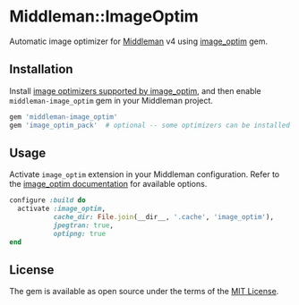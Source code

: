# Middleman::ImageOptim

Automatic image optimizer for [Middleman](https://middlemanapp.com/) v4 using [image_optim](https://github.com/toy/image_optim) gem.

## Installation

Install [image optimizers supported by image_optim](https://github.com/toy/image_optim#binaries-installation), and then enable `middleman-image_optim` gem in your Middleman project.

```ruby
gem 'middleman-image_optim'
gem 'image_optim_pack'  # optional -- some optimizers can be installed with this gem
```

## Usage

Activate `image_optim` extension in your Middleman configuration. Refer to the [image_optim documentation](https://github.com/toy/image_optim#options) for available options.

```ruby
configure :build do
  activate :image_optim,
           cache_dir: File.join(__dir__, '.cache', 'image_optim'),
           jpegtran: true,
           optipng: true
end
```

## License

The gem is available as open source under the terms of the [MIT License](http://opensource.org/licenses/MIT).
